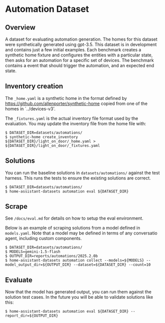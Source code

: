 # Automation Dataset

## Overview

A dataset for evaluating automation generation. The homes for this dataset were
synthetically generated using gpt-3.5. This dataset is in development and contains
just a few initial examples. Each benchmark creates a synthetic home fixture
and configures the entities with a particular state, then asks for an automation
for a specific set of devices. The benchmark contains a event that should
trigger the automation, and an expected end state.

## Inventory creation

The `_home.yaml` is a synthetic home in the format defined by https://github.com/allenporter/synthetic-home
copied from one of the homes in `../devices-v3'.

The `_fixtures.yaml` is the actual inventory file format used by the evaluation.
You may update the inventory file from the home file with:

```
$ DATASET_DIR=datasets/automations/
$ synthetic-home create_inventory ${DATASET_DIR}/light_on_door/_home.yaml > ${DATASET_DIR}/light_on_door/_fixtures.yaml
```

## Solutions

You can run the baseline solutions in `datasets/automations/` against the test
harness. This runs the tests to ensure the existing solutions are correct.

```
$ DATASET_DIR=datasets/automations/
$ home-assistant-datasets automation eval ${DATASET_DIR}
```

## Scrape

See `/docs/eval.md` for details on how to setup the eval environment.

Below is an example of scraping solutions from a model defined in `models.yaml`.
Note that a model may be defined in terms of any conversatio agent, including
custom components.

```
$ DATASET_DIR=datasets/automations/
$ MODELS=gemini-1.5-flash
$ OUTPUT_DIR=reports/automations/2025.2.0b
$ home-assistant-datasets automation collect --models=${MODELS} --model_output_dir=${OUTPUT_DIR} --dataset=${DATASET_DIR} --count=10
```

## Evaluate

Now that the model has generated output, you can run them against the solution
test cases. In the future you will be able to validate solutions like this:

```
$ home-assistant-datasets automation eval ${DATASET_DIR} --report_dir=${OUTPUT_DIR}
```
